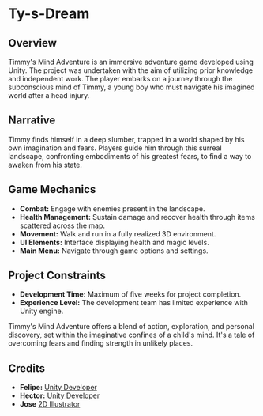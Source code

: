 # Ty-s-Dream

## Overview
Timmy's Mind Adventure is an immersive adventure game developed using Unity. The project was undertaken with the aim of utilizing prior knowledge and independent work. The player embarks on a journey through the subconscious mind of Timmy, a young boy who must navigate his imagined world after a head injury.

## Narrative
Timmy finds himself in a deep slumber, trapped in a world shaped by his own imagination and fears. Players guide him through this surreal landscape, confronting embodiments of his greatest fears, to find a way to awaken from his state.

## Game Mechanics
- **Combat:** Engage with enemies present in the landscape.
- **Health Management:** Sustain damage and recover health through items scattered across the map.
- **Movement:** Walk and run in a fully realized 3D environment.
- **UI Elements:** Interface displaying health and magic levels.
- **Main Menu:** Navigate through game options and settings.

## Project Constraints
- **Development Time:** Maximum of five weeks for project completion.
- **Experience Level:** The development team has limited experience with Unity engine.

Timmy's Mind Adventure offers a blend of action, exploration, and personal discovery, set within the imaginative confines of a child's mind. It's a tale of overcoming fears and finding strength in unlikely places.

## Credits
- **Felipe:** [Unity Developer](https://www.linkedin.com/in/felipearistizabal/)
- **Hector:** [Unity Developer](https://www.linkedin.com/in/hector-f-romero/)
- **Jose** [2D Illustrator]()
